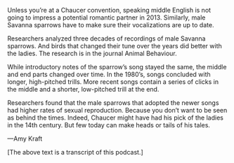 Unless you’re at a Chaucer convention, speaking middle English is not going to impress a potential romantic partner in 2013. Similarly, male Savanna sparrows have to make sure their vocalizations are up to date.




Researchers analyzed three decades of recordings of male Savanna sparrows. And birds that changed their tune over the years did better with the ladies. The research is in the journal Animal Behaviour. 

While introductory notes of the sparrow’s song stayed the same, the middle and end parts changed over time. In the 1980’s, songs concluded with longer, high-pitched trills. More recent songs contain a series of clicks in the middle and a shorter, low-pitched trill at the end. 




Researchers found that the male sparrows that adopted the newer songs had higher rates of sexual reproduction. Because you don’t want to be seen as behind the times. Indeed, Chaucer might have had his pick of the ladies in the 14th century. But few today can make heads or tails of his tales.




—Amy Kraft




[The above text is a transcript of this podcast.]
